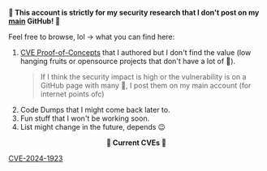 **🌭 This account is strictly for my security research 
that I don't post on my [main](https://github.com/reigz) GitHub! 🌭**

Feel free to browse, lol -> what you can find here:
1. [CVE Proof-of-Concepts](https://github.com/smurf-reigz/security/tree/main/proof-of-concepts) that I authored but I don't find the value (low hanging fruits or opensource projects that don't have a lot of 🌟).
    > If I think the security impact is high or the vulnerability is on a GitHub page with many 🌟, I post them on my main account (for internet points ofc)
2. Code Dumps that I might come back later to.
3. Fun stuff that I won't be working soon.
4. List might change in the future, depends 😉 

<p align="center"><b>
🌭 Current CVEs 🌭
</b></p>

<p align="center">
    
[CVE-2024-1923](https://cve.mitre.org/cgi-bin/cvename.cgi?name=CVE-2024-1923)

</p>
